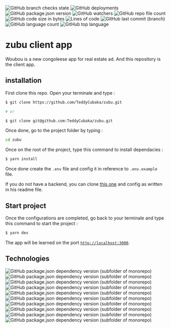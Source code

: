 ![GitHub branch checks state](https://img.shields.io/github/checks-status/TeddyCubaka/zubu/main?style=for-the-badge&color=blue)
![GitHub deployments](https://img.shields.io/github/deployments/TeddyCubaka/zubu/production?style=for-the-badge&color=blue)
![GitHub package.json version](https://img.shields.io/github/package-json/v/TeddyCubaka/zubu?style=for-the-badge&color=blue)
![GitHub watchers](https://img.shields.io/github/watchers/TeddyCubaka/zubu?style=for-the-badge&color=blue)
![GitHub repo file count](https://img.shields.io/github/directory-file-count/TeddyCubaka/zubu?style=for-the-badge&color=blue)
![GitHub code size in bytes](https://img.shields.io/github/languages/code-size/TeddyCubaka/zubu?style=for-the-badge&color=blue)
![Lines of code](https://img.shields.io/tokei/lines/github/TeddyCubaka/zubu?style=for-the-badge&color=blue)
![GitHub last commit (branch)](https://img.shields.io/github/last-commit/TeddyCubaka/zubu/main?style=for-the-badge&color=blue)
![GitHub language count](https://img.shields.io/github/languages/count/TeddyCubaka/zubu?color=blue&style=for-the-badge)
![GitHub top language](https://img.shields.io/github/languages/top/TeddyCubaka/zubu?color=blue&style=for-the-badge)

# **zubu client app**

Woubou is a new congoleese app for real estate ad. And this repository is the client app.

## installation

First clone this repo. Open your terminale and type :

```bash
$ git clone https://github.com/TeddyCubaka/zubu.git

# or

$ git clone git@github.com:TeddyCubaka/zubu.git
```

Once done, go to the project folder by typing :

```bash
cd zubu
```

Once on the root of the project, type this command to install dependacies :

```bash
$ yarn install
```

Once done create the `.env` file and config it in reference to `.env.example` file.

If you do not have a backend, you can clone [this one](https://github.com/TeddyCubaka/Zubu_backend.git) and config as written in his readme file.

## Start project

Once the configurations are completed, go back to your terminale and type this command to start the project :

```bash
$ yarn dev
```

The app will be learned on the port [`http://localhost:3000`](http://localhost:3000).

## Technologies

![GitHub package.json dependency version (subfolder of monorepo)](https://img.shields.io/github/package-json/dependency-version/TeddyCubaka/zubu/next)
![GitHub package.json dependency version (subfolder of monorepo)](https://img.shields.io/github/package-json/dependency-version/TeddyCubaka/zubu/react)
![GitHub package.json dependency version (subfolder of monorepo)](https://img.shields.io/github/package-json/dependency-version/TeddyCubaka/zubu/typescript)
![GitHub package.json dependency version (subfolder of monorepo)](https://img.shields.io/github/package-json/dependency-version/TeddyCubaka/zubu/axios)
![GitHub package.json dependency version (subfolder of monorepo)](https://img.shields.io/github/package-json/dependency-version/TeddyCubaka/zubu/dotenv)
![GitHub package.json dependency version (subfolder of monorepo)](https://img.shields.io/github/package-json/dependency-version/TeddyCubaka/zubu/eslint)
![GitHub package.json dependency version (subfolder of monorepo)](https://img.shields.io/github/package-json/dependency-version/TeddyCubaka/zubu/eslint-config-next)
![GitHub package.json dependency version (subfolder of monorepo)](https://img.shields.io/github/package-json/dependency-version/TeddyCubaka/zubu/react-dom)
![GitHub package.json dependency version (subfolder of monorepo)](https://img.shields.io/github/package-json/dependency-version/TeddyCubaka/zubu/react-icons)
![GitHub package.json dependency version (subfolder of monorepo)](https://img.shields.io/github/package-json/dependency-version/TeddyCubaka/zubu/zustand)
